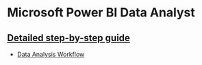 # Microsoft Power BI Data Analyst
## [Detailed step-by-step guide](https://learn.microsoft.com/en-us/certifications/exams/pl-300/)
- [Data Analysis Workflow](https://learn.microsoft.com/en-us/training/modules/data-analytics-microsoft/4-tasks)
